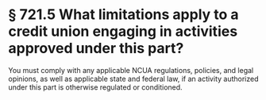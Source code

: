 # § 721.5   What limitations apply to a credit union engaging in activities approved under this part?

You must comply with any applicable NCUA regulations, policies, and legal opinions, as well as applicable state and federal law, if an activity authorized under this part is otherwise regulated or conditioned.




